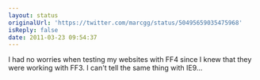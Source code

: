 ```yaml
---
layout: status
originalUrl: 'https://twitter.com/marcgg/status/50495659035475968'
isReply: false
date: 2011-03-23 09:54:37
---
```


I had no worries when testing my websites with FF4 since I knew that they were working with FF3. I can't tell the same thing with IE9...

